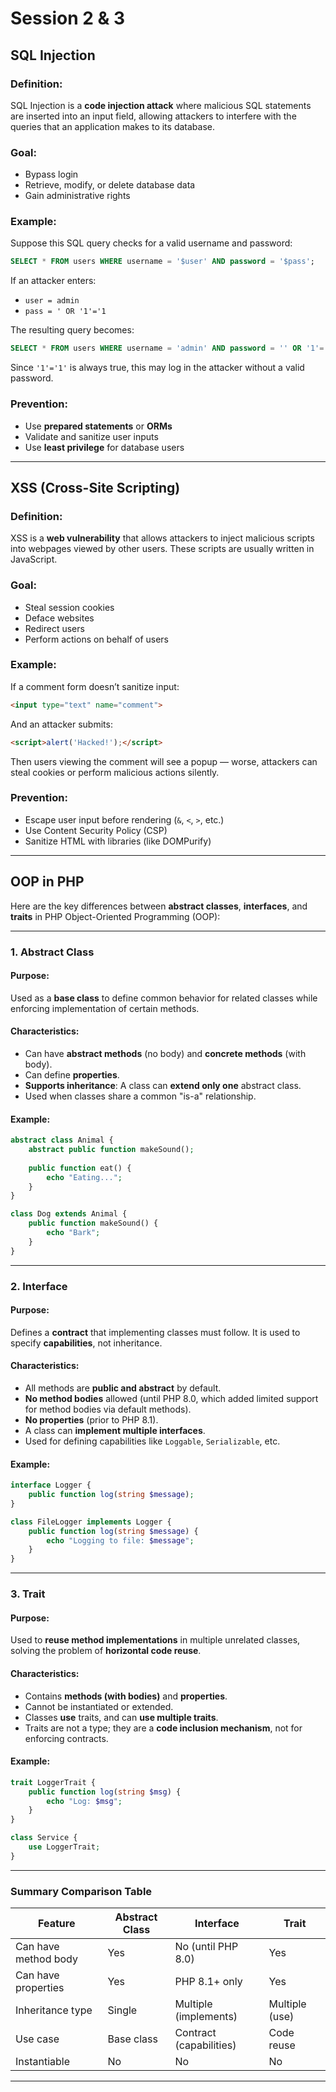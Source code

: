 # Session 2 & 3

## **SQL Injection**

###  **Definition:**

SQL Injection is a **code injection attack** where malicious SQL statements are inserted into an input field, allowing attackers to interfere with the queries that an application makes to its database.

###  **Goal:**

* Bypass login
* Retrieve, modify, or delete database data
* Gain administrative rights

###  **Example:**

Suppose this SQL query checks for a valid username and password:

```sql
SELECT * FROM users WHERE username = '$user' AND password = '$pass';
```

If an attacker enters:

* `user = admin`
* `pass = ' OR '1'='1`

The resulting query becomes:

```sql
SELECT * FROM users WHERE username = 'admin' AND password = '' OR '1'='1';
```

Since `'1'='1'` is always true, this may log in the attacker without a valid password.

###  **Prevention:**

* Use **prepared statements** or **ORMs**
* Validate and sanitize user inputs
* Use **least privilege** for database users

---

## **XSS (Cross-Site Scripting)**

###  **Definition:**

XSS is a **web vulnerability** that allows attackers to inject malicious scripts into webpages viewed by other users. These scripts are usually written in JavaScript.

###  **Goal:**

* Steal session cookies
* Deface websites
* Redirect users
* Perform actions on behalf of users

###  **Example:**

If a comment form doesn’t sanitize input:

```html
<input type="text" name="comment">
```

And an attacker submits:

```html
<script>alert('Hacked!');</script>
```

Then users viewing the comment will see a popup — worse, attackers can steal cookies or perform malicious actions silently.

###  **Prevention:**

* Escape user input before rendering (`&`, `<`, `>`, etc.)
* Use Content Security Policy (CSP)
* Sanitize HTML with libraries (like DOMPurify)

---


## OOP in PHP

Here are the key differences between **abstract classes**, **interfaces**, and **traits** in PHP Object-Oriented Programming (OOP):

---

### **1. Abstract Class**

#### Purpose:

Used as a **base class** to define common behavior for related classes while enforcing implementation of certain methods.

#### Characteristics:

* Can have **abstract methods** (no body) and **concrete methods** (with body).
* Can define **properties**.
* **Supports inheritance**: A class can **extend only one** abstract class.
* Used when classes share a common "is-a" relationship.

#### Example:

```php
abstract class Animal {
    abstract public function makeSound();
    
    public function eat() {
        echo "Eating...";
    }
}

class Dog extends Animal {
    public function makeSound() {
        echo "Bark";
    }
}
```

---

### **2. Interface**

#### Purpose:

Defines a **contract** that implementing classes must follow. It is used to specify **capabilities**, not inheritance.

#### Characteristics:

* All methods are **public and abstract** by default.
* **No method bodies** allowed (until PHP 8.0, which added limited support for method bodies via default methods).
* **No properties** (prior to PHP 8.1).
* A class can **implement multiple interfaces**.
* Used for defining capabilities like `Loggable`, `Serializable`, etc.

#### Example:

```php
interface Logger {
    public function log(string $message);
}

class FileLogger implements Logger {
    public function log(string $message) {
        echo "Logging to file: $message";
    }
}
```

---

### **3. Trait**

#### Purpose:

Used to **reuse method implementations** in multiple unrelated classes, solving the problem of **horizontal code reuse**.

#### Characteristics:

* Contains **methods (with bodies)** and **properties**.
* Cannot be instantiated or extended.
* Classes **use** traits, and can **use multiple traits**.
* Traits are not a type; they are a **code inclusion mechanism**, not for enforcing contracts.

#### Example:

```php
trait LoggerTrait {
    public function log(string $msg) {
        echo "Log: $msg";
    }
}

class Service {
    use LoggerTrait;
}
```

---

### **Summary Comparison Table**

| Feature              | Abstract Class | Interface               | Trait          |
| -------------------- | -------------- | ----------------------- | -------------- |
| Can have method body | Yes            | No (until PHP 8.0)      | Yes            |
| Can have properties  | Yes            | PHP 8.1+ only           | Yes            |
| Inheritance type     | Single         | Multiple (implements)   | Multiple (use) |
| Use case             | Base class     | Contract (capabilities) | Code reuse     |
| Instantiable         | No             | No                      | No             |

---

